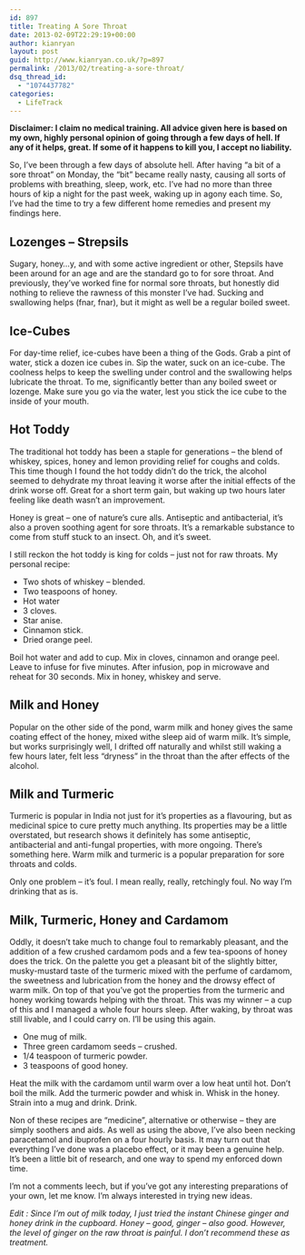 ```yaml
---
id: 897
title: Treating A Sore Throat
date: 2013-02-09T22:29:19+00:00
author: kianryan
layout: post
guid: http://www.kianryan.co.uk/?p=897
permalink: /2013/02/treating-a-sore-throat/
dsq_thread_id:
  - "1074437782"
categories:
  - LifeTrack
---
```

**Disclaimer: I claim no medical training. All advice given here is based on my own, highly personal opinion of going through a few days of hell. If any of it helps, great. If some of it happens to kill you, I accept no liability.**

So, I’ve been through a few days of absolute hell. After having “a bit of a sore throat” on Monday, the “bit” became really nasty, causing all sorts of problems with breathing, sleep, work, etc. I’ve had no more than three hours of kip a night for the past week, waking up in agony each time. So, I’ve had the time to try a few different home remedies and present my findings here.

## Lozenges – Strepsils

Sugary, honey…y, and with some active ingredient or other, Stepsils have been around for an age and are the standard go to for sore throat. And previously, they’ve worked fine for normal sore throats, but honestly did nothing to relieve the rawness of this monster I’ve had. Sucking and swallowing helps (fnar, fnar), but it might as well be a regular boiled sweet.

## Ice-Cubes

For day-time relief, ice-cubes have been a thing of the Gods. Grab a pint of water, stick a dozen ice cubes in. Sip the water, suck on an ice-cube. The coolness helps to keep the swelling under control and the swallowing helps lubricate the throat. To me, significantly better than any boiled sweet or lozenge. Make sure you go via the water, lest you stick the ice cube to the inside of your mouth.

## Hot Toddy

The traditional hot toddy has been a staple for generations – the blend of whiskey, spices, honey and lemon providing relief for coughs and colds. This time though I found the hot toddy didn’t do the trick, the alcohol seemed to dehydrate my throat leaving it worse after the initial effects of the drink worse off. Great for a short term gain, but waking up two hours later feeling like death wasn’t an improvement.

Honey is great – one of nature’s cure alls. Antiseptic and antibacterial, it’s also a proven soothing agent for sore throats. It’s a remarkable substance to come from stuff stuck to an insect. Oh, and it’s sweet.

I still reckon the hot toddy is king for colds – just not for raw throats. My personal recipe:

  * Two shots of whiskey – blended.
  * Two teaspoons of honey.
  * Hot water
  * 3 cloves.
  * Star anise.
  * Cinnamon stick.
  * Dried orange peel.

Boil hot water and add to cup. Mix in cloves, cinnamon and orange peel. Leave to infuse for five minutes. After infusion, pop in microwave and reheat for 30 seconds. Mix in honey, whiskey and serve.

## Milk and Honey

Popular on the other side of the pond, warm milk and honey gives the same coating effect of the honey, mixed withe sleep aid of warm milk. It’s simple, but works surprisingly well, I drifted off naturally and whilst still waking a few hours later, felt less “dryness” in the throat than the after effects of the alcohol.

## Milk and Turmeric

Turmeric is popular in India not just for it’s properties as a flavouring, but as medicinal spice to cure pretty much anything. Its properties may be a little overstated, but research shows it definitely has some antiseptic, antibacterial and anti-fungal properties, with more ongoing. There’s something here. Warm milk and turmeric is a popular preparation for sore throats and colds.

Only one problem – it’s foul. I mean really, really, retchingly foul. No way I’m drinking that as is.

## Milk, Turmeric, Honey and Cardamom

Oddly, it doesn’t take much to change foul to remarkably pleasant, and the addition of a few crushed cardamom pods and a few tea-spoons of honey does the trick. On the palette you get a pleasant bit of the slightly bitter, musky-mustard taste of the turmeric mixed with the perfume of cardamom, the sweetness and lubrication from the honey and the drowsy effect of warm milk. On top of that you’ve got the properties from the turmeric and honey working towards helping with the throat. This was my winner – a cup of this and I managed a whole four hours sleep. After waking, by throat was still livable, and I could carry on. I’ll be using this again.

  * One mug of milk.
  * Three green cardamom seeds – crushed.
  * 1/4 teaspoon of turmeric powder.
  * 3 teaspoons of good honey.

Heat the milk with the cardamom until warm over a low heat until hot. Don’t boil the milk. Add the turmeric powder and whisk in. Whisk in the honey. Strain into a mug and drink. Drink.

Non of these recipes are “medicine”, alternative or otherwise – they are simply soothers and aids. As well as using the above, I’ve also been necking paracetamol and ibuprofen on a four hourly basis. It may turn out that everything I’ve done was a placebo effect, or it may been a genuine help. It’s been a little bit of research, and one way to spend my enforced down time.

I’m not a comments leech, but if you’ve got any interesting preparations of your own, let me know. I’m always interested in trying new ideas.

_Edit : Since I’m out of milk today, I just tried the instant Chinese ginger and honey drink in the cupboard. Honey – good, ginger – also good. However, the level of ginger on the raw throat is painful. I don’t recommend these as treatment._